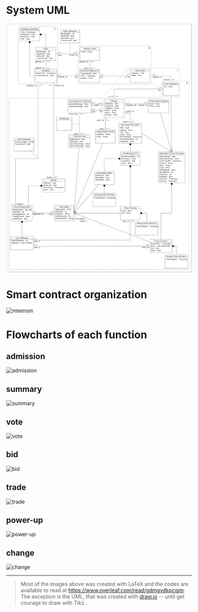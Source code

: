# System UML

![uml](https://github.com/yurigabrich/microgrid-dapp/blob/doc/pseudo-code/imgs/uml.png)


# Smart contract organization

![mtemsm](https://github.com/yurigabrich/microgrid-dapp/blob/doc/pseudo-code/imgs/MTEMsm.png)


# Flowcharts of each function

## admission
![admission](https://github.com/yurigabrich/microgrid-dapp/blob/doc/pseudo-code/imgs/admission.png)

## summary
![summary](https://github.com/yurigabrich/microgrid-dapp/blob/doc/pseudo-code/imgs/summary.png)

## vote
![vote](https://github.com/yurigabrich/microgrid-dapp/blob/doc/pseudo-code/imgs/vote.png)

## bid
![bid](https://github.com/yurigabrich/microgrid-dapp/blob/doc/pseudo-code/imgs/bid.png)

## trade
![trade](https://github.com/yurigabrich/microgrid-dapp/blob/doc/pseudo-code/imgs/trade.png)

## power-up
![power-up](https://github.com/yurigabrich/microgrid-dapp/blob/doc/pseudo-code/imgs/power-up.png)

## change
![change](https://github.com/yurigabrich/microgrid-dapp/blob/doc/pseudo-code/imgs/change.png)

---
> Most of the images above was created with LaTeX and the codes are available to read at https://www.overleaf.com/read/gdmgvdkpcqjm.
The exception is the UML, that was created with [draw.io](https://about.draw.io/) -- until get courage to draw with Tikz .

